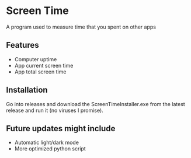 # Screen Time

A program used to measure time that you spent on other apps


## Features

- Computer uptime 
- App current screen time
- App total screen time

## Installation

Go into releases and download the ScreenTimeInstaller.exe from the latest release and run it (no viruses I promise).
    
## Future updates might include
- Automatic light/dark mode
- More optimized python script
